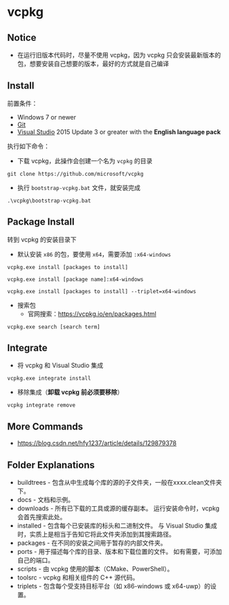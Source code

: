 # vcpkg

## Notice

- 在运行旧版本代码时，尽量不使用 vcpkg，因为 vcpkg 只会安装最新版本的包，想要安装自己想要的版本，最好的方式就是自己编译

## Install

前置条件：

- Windows 7 or newer
- [Git](https://git-scm.com/downloads)
- [Visual Studio](https://visualstudio.microsoft.com/) 2015 Update 3 or greater with the **English language pack**

执行如下命令：

- 下载 vcpkg，此操作会创建一个名为 `vcpkg` 的目录

```
git clone https://github.com/microsoft/vcpkg
```

- 执行 `bootstrap-vcpkg.bat` 文件，就安装完成

```
.\vcpkg\bootstrap-vcpkg.bat
```

## Package Install

转到 vcpkg 的安装目录下

- 默认安装 `x86` 的包，要使用 `x64`，需要添加 `:x64-windows`

```
vcpkg.exe install [packages to install]
```

```
vcpkg.exe install [package name]:x64-windows
```

```
vcpkg.exe install [packages to install] --triplet=x64-windows
```

- 搜索包
    - 官网搜索：https://vcpkg.io/en/packages.html

```
vcpkg.exe search [search term]
```

## Integrate

- 将 vcpkg 和 Visual Studio 集成

```
vcpkg.exe integrate install
```

- 移除集成（**卸载 vcpkg 前必须要移除**）

```
vcpkg integrate remove
```

## More Commands

- https://blog.csdn.net/hfy1237/article/details/129879378

## Folder Explanations

- buildtrees - 包含从中生成每个库的源的子文件夹，一般在xxxx.clean文件夹下。
- docs - 文档和示例。
- downloads - 所有已下载的工具或源的缓存副本。 运行安装命令时，vcpkg 会首先搜索此处。
- installed - 包含每个已安装库的标头和二进制文件。 与 Visual Studio 集成时，实质上是相当于告知它将此文件夹添加到其搜索路径。
- packages - 在不同的安装之间用于暂存的内部文件夹。
- ports - 用于描述每个库的目录、版本和下载位置的文件。 如有需要，可添加自己的端口。
- scripts - 由 vcpkg 使用的脚本（CMake、PowerShell）。
- toolsrc - vcpkg 和相关组件的 C++ 源代码。
- triplets - 包含每个受支持目标平台（如 x86-windows 或 x64-uwp）的设置。